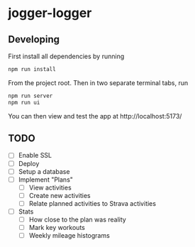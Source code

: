 # jogger-logger

## Developing

First install all dependencies by running

```sh
npm run install
```

From the project root. Then in two separate terminal tabs, run

```sh
npm run server
npm run ui
```

You can then view and test the app at http://localhost:5173/

## TODO

- [ ] Enable SSL
- [ ] Deploy
- [ ] Setup a database
- [ ] Implement "Plans"
  - [ ] View activities
  - [ ] Create new activities
  - [ ] Relate planned activities to Strava activities
- [ ] Stats
  - [ ] How close to the plan was reality
  - [ ] Mark key workouts
  - [ ] Weekly mileage histograms
